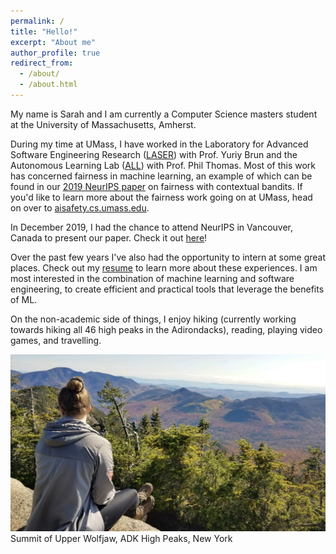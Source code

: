 ```yaml
---
permalink: /
title: "Hello!"
excerpt: "About me"
author_profile: true
redirect_from: 
  - /about/
  - /about.html
---
```



My name is Sarah and I am currently a Computer Science masters student at the University of Massachusetts, Amherst. 

During my time at UMass, I have worked in the Laboratory for Advanced Software Engineering Research ([LASER](http://laser.cs.umass.edu/)) with Prof. Yuriy Brun and the Autonomous Learning Lab ([ALL](http://www-anw.cs.umass.edu/)) with Prof. Phil Thomas. Most of this work has concerned fairness in machine learning, an example of which can be found in our [2019 NeurIPS paper](https://papers.nips.cc/paper/9630-offline-contextual-bandits-with-high-probability-fairness-guarantees) on fairness with contextual bandits. If you'd like to learn more about the fairness work going on at UMass, head on over to [aisafety.cs.umass.edu](https://aisafety.cs.umass.edu/about.html).

In December 2019, I had the chance to attend NeurIPS in Vancouver, Canada to present our paper. Check it out [here](https://women.acm.org/scholars/acm-w-scholars/sarah-brockman/)!

Over the past few years I've also had the opportunity to intern at some great places. Check out my [resume](../files/resume_fall_2019.pdf) to learn more about these experiences. I am most interested in the combination of machine learning and software engineering, to create efficient and practical tools that leverage the benefits of ML.

On the non-academic side of things, I enjoy hiking (currently working towards hiking all 46 high peaks in the Adirondacks), reading, playing video games, and travelling. 


![alt text](../images/upper_wolfjaw.JPG)
Summit of Upper Wolfjaw, ADK High Peaks, New York
